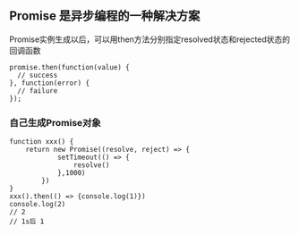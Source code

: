 ## Promise 是异步编程的一种解决方案
Promise实例生成以后，可以用then方法分别指定resolved状态和rejected状态的回调函数
```
promise.then(function(value) {
  // success
}, function(error) {
  // failure
});
```

### 自己生成Promise对象
```
function xxx() {
    return new Promise((resolve, reject) => {
            setTimeout(() => {
                resolve()
            },1000)
        })
}
xxx().then(() => {console.log(1)})
console.log(2)
// 2 
// 1s后 1
```
